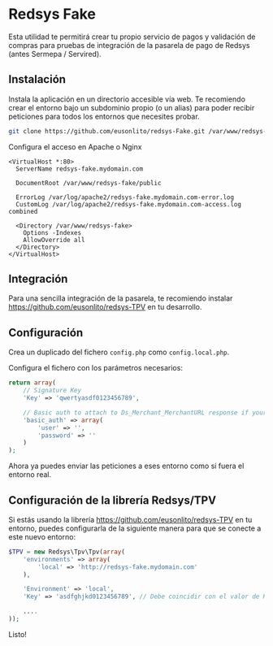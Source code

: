 Redsys Fake
=====

Esta utilidad te permitirá crear tu propio servicio de pagos y validación de compras para pruebas de integración de la pasarela de pago de Redsys (antes Sermepa / Servired).

## Instalación

Instala la aplicación en un directorio accesible vía web. Te recomiendo crear el entorno bajo un subdominio propio (o un alias) para poder recibir peticiones para todos los entornos que necesites probar.

```bash
git clone https://github.com/eusonlito/redsys-Fake.git /var/www/redsys-fake
```

Configura el acceso en Apache o Nginx

```
<VirtualHost *:80>
  ServerName redsys-fake.mydomain.com

  DocumentRoot /var/www/redsys-fake/public

  ErrorLog /var/log/apache2/redsys-fake.mydomain.com-error.log
  CustomLog /var/log/apache2/redsys-fake.mydomain.com-access.log combined

  <Directory /var/www/redsys-fake>
    Options -Indexes
    AllowOverride all
  </Directory>
</VirtualHost>
```

## Integración

Para una sencilla integración de la pasarela, te recomiendo instalar https://github.com/eusonlito/redsys-TPV en tu desarrollo.

## Configuración

Crea un duplicado del fichero `config.php` como `config.local.php`.

Configura el fichero con los parámetros necesarios:

```php
return array(
    // Signature Key
    'Key' => 'qwertyasdf0123456789',

    // Basic auth to attach to Ds_Merchant_MerchantURL response if your environment is protected
    'basic_auth' => array(
        'user' => '',
        'password' => ''
    )
);
```

Ahora ya puedes enviar las peticiones a eses entorno como si fuera el entorno real.

## Configuración de la librería Redsys/TPV

Si estás usando la librería https://github.com/eusonlito/redsys-TPV en tu entorno, puedes configurarla de la siguiente manera para que se conecte a este nuevo entorno:

```php
$TPV = new Redsys\Tpv\Tpv(array(
    'environments' => array(
        'local' => 'http://redsys-fake.mydomain.com'
    ),

    'Environment' => 'local',
    'Key' => 'asdfghjkd0123456789', // Debe coincidir con el valor de Key del entorno de pruebas

    ....
));
```

Listo!